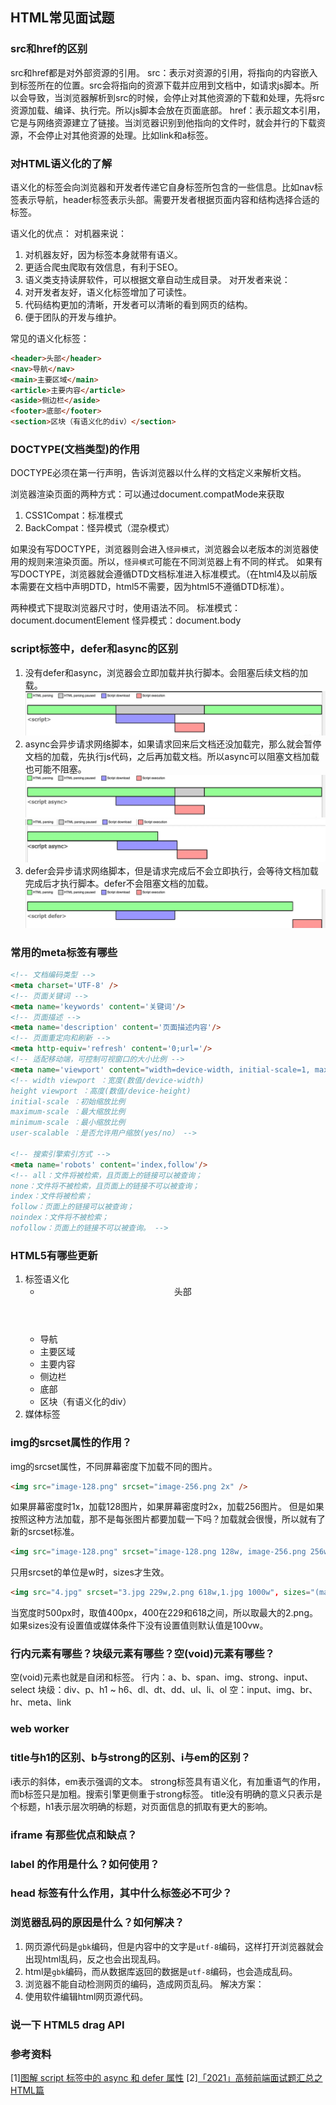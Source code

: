 ## HTML常见面试题

### src和href的区别
src和href都是对外部资源的引用。
src：表示对资源的引用，将指向的内容嵌入到标签所在的位置。src会将指向的资源下载并应用到文档中，如请求js脚本。所以会导致，当浏览器解析到src的时候，会停止对其他资源的下载和处理，先将src资源加载、编译、执行完。所以js脚本会放在页面底部。
href：表示超文本引用，它是与网络资源建立了链接。当浏览器识别到他指向的文件时，就会并行的下载资源，不会停止对其他资源的处理。比如link和a标签。

### 对HTML语义化的了解
语义化的标签会向浏览器和开发者传递它自身标签所包含的一些信息。比如nav标签表示导航，header标签表示头部。需要开发者根据页面内容和结构选择合适的标签。

语义化的优点：
对机器来说：
1. 对机器友好，因为标签本身就带有语义。
2. 更适合爬虫爬取有效信息，有利于SEO。
3. 语义类支持读屏软件，可以根据文章自动生成目录。
对开发者来说：
1. 对开发者友好，语义化标签增加了可读性。
2. 代码结构更加的清晰，开发者可以清晰的看到网页的结构。
3. 便于团队的开发与维护。

常见的语义化标签：
```html
<header>头部</header>
<nav>导航</nav>
<main>主要区域</main>
<article>主要内容</article>
<aside>侧边栏</aside>
<footer>底部</footer>
<section>区块（有语义化的div）</section>
```

### DOCTYPE(文档类型)的作用
DOCTYPE必须在第一行声明，告诉浏览器以什么样的文档定义来解析文档。

浏览器渲染页面的两种方式：可以通过document.compatMode来获取
1. CSS1Compat：标准模式
2. BackCompat：怪异模式（混杂模式）

如果没有写DOCTYPE，浏览器则会进入`怪异模式`，浏览器会以老版本的浏览器使用的规则来渲染页面。所以，`怪异模式`可能在不同浏览器上有不同的样式。
如果有写DOCTYPE，浏览器就会遵循DTD文档标准进入标准模式。（在html4及以前版本需要在文档中声明DTD，html5不需要，因为html5不遵循DTD标准）。

两种模式下提取浏览器尺寸时，使用语法不同。
标准模式：document.documentElement
怪异模式：document.body

### script标签中，defer和async的区别
1. 没有defer和async，浏览器会立即加载并执行脚本。会阻塞后续文档的加载。
![没有defer和async](../../image/HTML/1.png)
2. async会异步请求网络脚本，如果请求回来后文档还没加载完，那么就会暂停文档的加载，先执行js代码，之后再加载文档。所以async可以阻塞文档加载也可能不阻塞。
![async](../../image/HTML/2.png)
![async](../../image/HTML/3.png)
3. defer会异步请求网络脚本，但是请求完成后不会立即执行，会等待文档加载完成后才执行脚本。defer不会阻塞文档的加载。
![defer](../../image/HTML/4.png)

### 常⽤的meta标签有哪些
```html
<!-- 文档编码类型 -->
<meta charset='UTF-8' />
<!-- 页面关键词 -->
<meta name='keywords' content='关键词'/>
<!-- 页面描述 -->
<meta name='description' content='页面描述内容'/>
<!-- 页面重定向和刷新 -->
<meta http-equiv='refresh' content='0;url='/>
<!-- 适配移动端，可控制可视窗口的大小比例 -->
<meta name='viewport' content="width=device-width, initial-scale=1, maximum-scale=1"/>
<!-- width viewport ：宽度(数值/device-width)
height viewport ：高度(数值/device-height)
initial-scale ：初始缩放比例
maximum-scale ：最大缩放比例
minimum-scale ：最小缩放比例
user-scalable ：是否允许用户缩放(yes/no） -->

<!-- 搜索引擎索引方式 -->
<meta name='robots' content='index,follow'/>
<!-- all：文件将被检索，且页面上的链接可以被查询；
none：文件将不被检索，且页面上的链接不可以被查询；
index：文件将被检索；
follow：页面上的链接可以被查询；
noindex：文件将不被检索；
nofollow：页面上的链接不可以被查询。 -->
```

### HTML5有哪些更新
1. 标签语义化
    - <header>头部</header>
    - <nav>导航</nav>
    - <main>主要区域</main>
    - <article>主要内容</article>
    - <aside>侧边栏</aside>
    - <footer>底部</footer>
    - <section>区块（有语义化的div）</section>
2. 媒体标签

### img的srcset属性的作用？
img的srcset属性，不同屏幕密度下加载不同的图片。
```html
<img src="image-128.png" srcset="image-256.png 2x" />
```
如果屏幕密度时1x，加载128图片，如果屏幕密度时2x，加载256图片。
但是如果按照这种方法加载，那不是每张图片都要加载一下吗？加载就会很慢，所以就有了新的srcset标准。
```html
<img src="image-128.png" srcset="image-128.png 128w, image-256.png 256w, image-512.png 512w" sizes="(max-width: 360px) 340px, 128px" />
```
只用srcset的单位是w时，sizes才生效。
```html
<img src="4.jpg" srcset="3.jpg 229w,2.png 618w,1.jpg 1000w", sizes="(max-width: 500px) 400px, (max-width: 900px) 700px, 1200px">
```
当宽度时500px时，取值400px，400在229和618之间，所以取最大的2.png。
如果sizes没有设置值或媒体条件下没有设置值则默认值是100vw。

### 行内元素有哪些？块级元素有哪些？空(void)元素有哪些？
空(void)元素也就是自闭和标签。
行内：a、b、span、img、strong、input、select
块级：div、p、h1 ~ h6、dl、dt、dd、ul、li、ol
空：input、img、br、hr、meta、link

### web worker

### title与h1的区别、b与strong的区别、i与em的区别？
i表示的斜体，em表示强调的文本。
strong标签具有语义化，有加重语气的作用，而b标签只是加粗。搜索引擎更侧重于strong标签。
title没有明确的意义只表示是个标题，h1表示层次明确的标题，对页面信息的抓取有更大的影响。

### iframe 有那些优点和缺点？

### label 的作用是什么？如何使用？

### head 标签有什么作用，其中什么标签必不可少？

### 浏览器乱码的原因是什么？如何解决？
1. 网页源代码是`gbk`编码，但是内容中的文字是`utf-8`编码，这样打开浏览器就会出现html乱码，反之也会出现乱码。
2. html是`gbk`编码，而从数据库返回的数据是`utf-8`编码，也会造成乱码。
3. 浏览器不能自动检测网页的编码，造成网页乱码。
解决方案：
1. 使用软件编辑html网页源代码。

### 说一下 HTML5 drag API

### 参考资料
[1][图解 script 标签中的 async 和 defer 属性](https://juejin.cn/post/6894629999215640583)
[2][「2021」高频前端面试题汇总之HTML篇](https://juejin.cn/post/6905294475539513352)